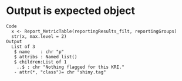 # Output is expected object

    Code
      x <- Report_MetricTable(reportingResults_filt, reportingGroups)
      str(x, max.level = 2)
    Output
      List of 3
       $ name    : chr "p"
       $ attribs : Named list()
       $ children:List of 1
        ..$ : chr "Nothing flagged for this KRI."
       - attr(*, "class")= chr "shiny.tag"

